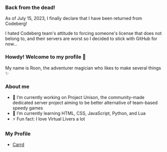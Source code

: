 ### Back from the dead!
As of July 15, 2023, I finally declare that I have been returned from Codeberg!

I hated Codeberg team's attitude to forcing someone's license that does not belong to, and their servers are worst so I decided to stick with GitHub for now...

### Howdy! Welcome to my profile 👋
My name is Roon, the adventurer magician who likes to make several things ✨

### About me
- 🔭 I’m currently working on Project Unison, the community-made dedicated server project aiming to be better alternative of team-based speedy games
- 🌱 I’m currently learning HTML, CSS, JavaScript, Python, and Lua
- ⚡ Fun fact: I love Virtual Livers a lot

### My Profile
- [Carrd](https://roonmoonlight.carrd.co)
